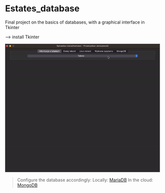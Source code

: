 # Estates_database

Final project on the basics of databases, with a graphical interface in Tkinter

--> install Tkinter

![ESTATES DATABASES](doc/estates.gif)

> Configure the database accordingly:
> Locally: <a href="https://github.com/przemek890/Estates_database/blob/main/DataBase_file/Database_connect.py#L11-L14">MariaDB</a>
> In the cloud: <a href="https://github.com/przemek890/Estates_database/blob/main/DataBase_file/Database_connect.py#L31-L33">MongoDB</a>




